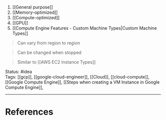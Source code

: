 1. [[General purpose]]
2. [[Memory-optimized]]
3. [[Compute-optimized]]
4. [[GPU]]
5. [[Compute Engine Features - Custom Machine Types|Custom Machine Types]]

> Can vary from region to region

> Can be changed when stopped

> Similar to [[AWS EC2 Instance Types]]

Status: #idea  
Tags:  [[gcp]], [[google-cloud-engineer]], [[Cloud]], [[cloud-compute]], [[Google Compute Engine]], [[Steps when creating a VM Instance in Google Compute Engine]], 

---
# References
